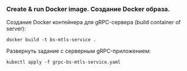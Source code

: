 ### Create & run Docker image. Создание Docker образа.    

Создание Docker контейнера для gRPC-сервера (build container of server):      

```shell script
docker build -t bs-mtls-service .
```

Развернуть задание с серверным gRPC-приложением:         

```shell script
kubectl apply -f grpc-bs-mtls-service.yaml
```
